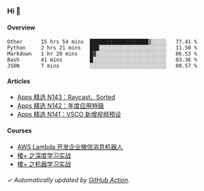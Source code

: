 ### Hi 👋

#### Overview

<!--START_SECTION:waka-->
```text
Other      15 hrs 54 mins  ███████████████████▒░░░░░   77.41 % 
Python     2 hrs 21 mins   ███░░░░░░░░░░░░░░░░░░░░░░   11.50 % 
Markdown   1 hr 20 mins    █▓░░░░░░░░░░░░░░░░░░░░░░░   06.53 % 
Bash       41 mins         █░░░░░░░░░░░░░░░░░░░░░░░░   03.36 % 
JSON       7 mins          ░░░░░░░░░░░░░░░░░░░░░░░░░   00.57 % 
```
<!--END_SECTION:waka-->

#### Articles

<!-- BLOG:START -->
- [Apps 精选 N143：Raycast，Sorted](http://huhuhang.com/post/product-hunt/product-hunt-n143)
- [Apps 精选 N142：年度应用特辑](http://huhuhang.com/post/product-hunt/product-hunt-n142)
- [Apps 精选 N141：VSCO 新增视频预设](http://huhuhang.com/post/product-hunt/product-hunt-n141)
<!-- BLOG:END -->

#### Courses

<!-- SYL:START -->
- [AWS Lambda 开发企业微信消息机器人](https://lanqiao.cn/courses/2868)
- [楼+ 之深度学习实战](https://lanqiao.cn/courses/2617)
- [楼+ 之机器学习实战](https://lanqiao.cn/courses/2616)
<!-- SYL:END -->

###### ✓ Automatically updated by [GitHub Action](https://github.com/huhuhang/huhuhang/actions).
